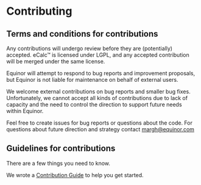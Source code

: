 # Contributing

## Terms and conditions for contributions

Any contributions will undergo review before they are (potentially) accepted. eCalc™ is licensed under LGPL, and any accepted contribution will be merged under the same license.

Equinor will attempt to respond to bug reports and improvement proposals, but Equinor is not liable for maintenance on
behalf of external users.

We welcome external contributions on bug reports and smaller bug fixes. Unfortunately, we cannot accept all kinds of contributions due to lack of capacity and the need to control the direction to support future needs within Equinor.

Feel free to create issues for bug reports or questions about the code. For questions about future direction and strategy contact margh@equinor.com

## Guidelines for contributions

There are a few things you need to know.

We wrote a [Contribution Guide](docs/docs/contribute/get_started.md) to help you get started.
